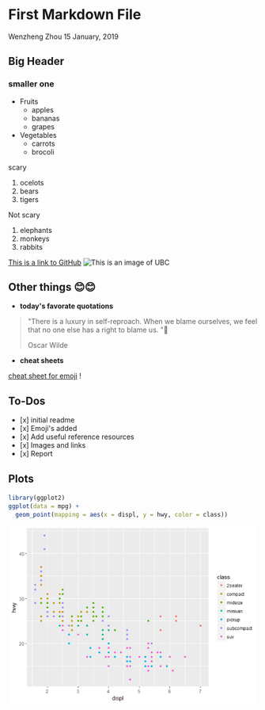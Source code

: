 First Markdown File
================
Wenzheng Zhou
15 January, 2019

Big Header
----------

### smaller one

-   Fruits
    -   apples
    -   bananas
    -   grapes
-   Vegetables
    -   carrots
    -   brocoli

scary

1.  ocelots
2.  bears
3.  tigers

Not scary

1.  elephants
2.  monkeys
3.  rabbits

[This is a link to GitHub](https://github.com/) ![This is an image of UBC](https://www.ubc.ca/_assets/img/martha-piper-plaza-1920x700.jpg)

Other things :blush::blush:
---------------------------

-   **today's favorate quotations**

> "There is a luxury in self-reproach. When we blame ourselves, we feel that no one else has a right to blame us. ":leaves:
>
> Oscar Wilde

-   **cheat sheets**

[cheat sheet for emoji](https://www.webpagefx.com/tools/emoji-cheat-sheet/) !

To-Dos
------

-   \[x\] initial readme
-   \[x\] Emoji's added
-   \[x\] Add useful reference resources
-   \[x\] Images and links
-   \[x\] Report

Plots
-----

``` r
library(ggplot2)
ggplot(data = mpg) + 
  geom_point(mapping = aes(x = displ, y = hwy, color = class))
```

![](First_md_files/figure-markdown_github/unnamed-chunk-1-1.png)
